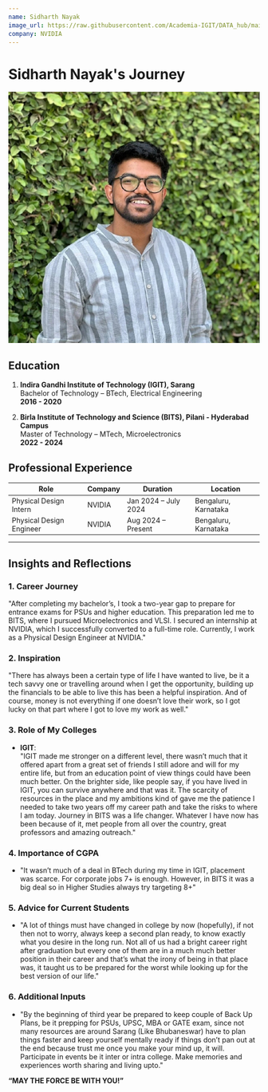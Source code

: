 ```yaml
---
name: Sidharth Nayak
image_url: https://raw.githubusercontent.com/Academia-IGIT/DATA_hub/main/img/Sidharth%20Nayak.jpg
company: NVIDIA
---
```


# Sidharth Nayak's Journey

![Sidharth Nayak](https://raw.githubusercontent.com/Academia-IGIT/DATA_hub/main/img/Sidharth%20Nayak.jpg)

## Education
1. **Indira Gandhi Institute of Technology (IGIT), Sarang**  
   Bachelor of Technology – BTech, Electrical Engineering  
   **2016 - 2020**  

2. **Birla Institute of Technology and Science (BITS), Pilani - Hyderabad Campus**  
   Master of Technology – MTech, Microelectronics  
   **2022 - 2024**  

## Professional Experience
| Role                       | Company  | Duration                 | Location             |
|----------------------------|----------|--------------------------|----------------------|
| Physical Design Intern     | NVIDIA   | Jan 2024 – July 2024     | Bengaluru, Karnataka |
| Physical Design Engineer   | NVIDIA   | Aug 2024 – Present       | Bengaluru, Karnataka |

---

## Insights and Reflections

### 1. **Career Journey**  
"After completing my bachelor’s, I took a two-year gap to prepare for entrance exams for PSUs and higher education. This preparation led me to BITS, where I pursued Microelectronics and VLSI. I secured an internship at NVIDIA, which I successfully converted to a full-time role. Currently, I work as a Physical Design Engineer at NVIDIA."

### 2. **Inspiration**  
"There has always been a certain type of life I have wanted to live, be it a tech savvy one or travelling around when I get the opportunity, building up the financials to be able to live this has been a helpful inspiration. And of course, money is not everything if one doesn’t love their work, so I got lucky on that part where I got to love my work as well."
 
### 3. **Role of My Colleges**  
- **IGIT**:  
  "IGIT made me stronger on a different level, there wasn’t much that it offered apart from a great set of friends I still adore and will for my entire life, but from an education point of view things could have been much better. On the brighter side, like people say, if you have lived in IGIT, you can survive anywhere and that was it. The scarcity of resources in the place and my ambitions kind of gave me the patience I needed to take two years off my career path and take the risks to where I am today. 
Journey in BITS was a life changer. Whatever I have now has been because of it, met people from all over the country, great professors and amazing outreach."

### 4. **Importance of CGPA**  
- "It wasn’t much of a deal in BTech during my time in IGIT, placement was scarce. For corporate jobs 7+ is enough. However, in BITS it was a big deal so in Higher Studies always try targeting 8+"

### 5. **Advice for Current Students**  
- "A lot of things must have changed in college by now (hopefully), if not then not to worry, always keep a second plan ready, to know exactly what you desire in the long run. Not all of us had a bright career right after graduation but every one of them are in a much much better position in their career and that’s what the irony of being in that place was, it taught us to be prepared for the worst while looking up for the best version of our life."

### 6. **Additional Inputs**  
- "By the beginning of third year be prepared to keep couple of Back Up Plans, be it prepping for PSUs, UPSC, MBA or GATE exam, since not many resources are around Sarang (Like Bhubaneswar) have to plan things faster and keep yourself mentally ready if things don’t pan out at the end because trust me once you make your mind up, it will.
Participate in events be it inter or intra college. Make memories and experiences worth sharing and living upto."  

**“MAY THE FORCE BE WITH YOU!”**
